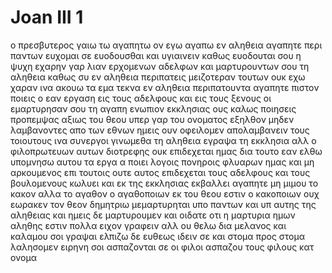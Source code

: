 # Joan III 1
ο πρεσβυτερος γαιω τω αγαπητω ον εγω αγαπω εν αληθεια
αγαπητε περι παντων ευχομαι σε ευοδουσθαι και υγιαινειν καθως ευοδουται σου η ψυχη
εχαρην γαρ λιαν ερχομενων αδελφων και μαρτυρουντων σου τη αληθεια καθως συ εν αληθεια περιπατεις
μειζοτεραν τουτων ουκ εχω χαραν ινα ακουω τα εμα τεκνα εν αληθεια περιπατουντα
αγαπητε πιστον ποιεις ο εαν εργαση εις τους αδελφους και εις τους ξενους
οι εμαρτυρησαν σου τη αγαπη ενωπιον εκκλησιας ους καλως ποιησεις προπεμψας αξιως του θεου
υπερ γαρ του ονοματος εξηλθον μηδεν λαμβανοντες απο των εθνων
ημεις ουν οφειλομεν απολαμβανειν τους τοιουτους ινα συνεργοι γινωμεθα τη αληθεια
εγραψα τη εκκλησια αλλ ο φιλοπρωτευων αυτων διοτρεφης ουκ επιδεχεται ημας 
δια τουτο εαν ελθω υπομνησω αυτου τα εργα α ποιει λογοις πονηροις φλυαρων ημας και μη αρκουμενος επι τουτοις ουτε αυτος επιδεχεται τους αδελφους και τους βουλομενους κωλυει και εκ της εκκλησιας εκβαλλει
αγαπητε μη μιμου το κακον αλλα το αγαθον ο αγαθοποιων εκ του θεου εστιν ο κακοποιων ουχ εωρακεν τον θεον
δημητριω μεμαρτυρηται υπο παντων και υπ αυτης της αληθειας και ημεις δε μαρτυρουμεν και οιδατε οτι η μαρτυρια ημων αληθης εστιν
πολλα ειχον γραφειν αλλ ου θελω δια μελανος και καλαμου σοι γραψαι
ελπιζω δε ευθεως ιδειν σε και στομα προς στομα λαλησομεν ειρηνη σοι ασπαζονται σε οι φιλοι ασπαζου τους φιλους κατ ονομα
